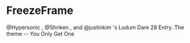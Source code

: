 FreezeFrame
===========

@Hypersonic , @Shriken , and @justinkim 's Ludum Dare 28 Entry. The theme -- You Only Get One
